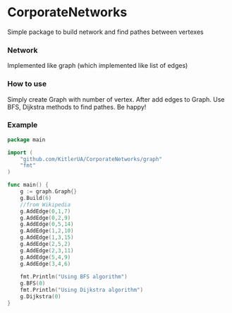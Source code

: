 # CorporateNetworks

Simple package to build network and find pathes between vertexes

### Network

Implemented like graph (which implemented like list of edges)

### How to use

Simply create Graph with number of vertex. After add edges to Graph. Use BFS, Dijkstra methods to find pathes. Be happy!

### Example

```go
package main

import (
	"github.com/KitlerUA/CorporateNetworks/graph"
	"fmt"
)

func main() {
	g := graph.Graph{}
	g.Build(6)
	//from Wikipedia
	g.AddEdge(0,1,7)
	g.AddEdge(0,2,9)
	g.AddEdge(0,5,14)
	g.AddEdge(1,2,10)
	g.AddEdge(1,3,15)
	g.AddEdge(2,5,2)
	g.AddEdge(2,3,11)
	g.AddEdge(5,4,9)
	g.AddEdge(3,4,6)
  
	fmt.Println("Using BFS algorithm")
	g.BFS(0)
	fmt.Println("Using Dijkstra algorithm")
	g.Dijkstra(0)
}
````
